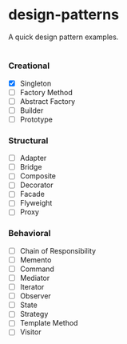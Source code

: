 # design-patterns
A quick design pattern examples.

#
### Creational
- [X] Singleton
- [ ] Factory Method
- [ ] Abstract Factory
- [ ] Builder
- [ ] Prototype
### Structural
- [ ] Adapter
- [ ] Bridge
- [ ] Composite
- [ ] Decorator
- [ ] Facade
- [ ] Flyweight
- [ ] Proxy
### Behavioral
- [ ] Chain of Responsibility
- [ ] Memento
- [ ] Command
- [ ] Mediator
- [ ] Iterator
- [ ] Observer
- [ ] State
- [ ] Strategy
- [ ] Template Method
- [ ] Visitor

